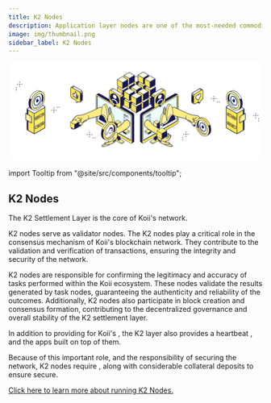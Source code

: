 ```yaml
---
title: K2 Nodes
description: Application layer nodes are one of the most-needed commodities in Web3.
image: img/thumbnail.png
sidebar_label: K2 Nodes
---
```


![Banner](./img/Running%20a%20K2%20Node.svg)

import Tooltip from "@site/src/components/tooltip";

## K2 Nodes

The K2 Settlement Layer is the core of Koii's network.

K2 nodes serve as validator nodes. The K2 nodes play a critical role in the consensus mechanism of Koii's blockchain network. They contribute to the validation and verification of transactions, ensuring the integrity and security of the network.

K2 nodes are responsible for confirming the legitimacy and accuracy of tasks performed within the Koii ecosystem. These nodes validate the results generated by task nodes, guaranteeing the authenticity and reliability of the outcomes. Additionally, K2 nodes also participate in block creation and consensus formation, contributing to the decentralized governance and overall stability of the K2 settlement layer.

In addition to providing <Tooltip text="fast and secure micro-payments"/> for Koii's <Tooltip text="compute economy"/>, the K2 layer also provides a heartbeat <Tooltip text="to synchronize task nodes"/>, and the apps built on top of them.

Because of this important role, and the responsibility of securing the network, K2 nodes require <Tooltip text="significantly more powerful hardware"/>, along with considerable collateral deposits to ensure secure.

[Click here to learn more about running K2 Nodes.](/run-a-node/k2-nodes/how-to-run-a-k2-node)
